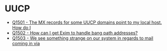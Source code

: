 UUCP
====

- [Q1501 - The MX records for some UUCP domains point to my local host. How do I](Q1501)
- [Q1502 - How can I get Exim to handle bang path addresses?](Q1502)
- [Q1503 - We see something strange on our system in regards to mail coming in via](Q1503)
